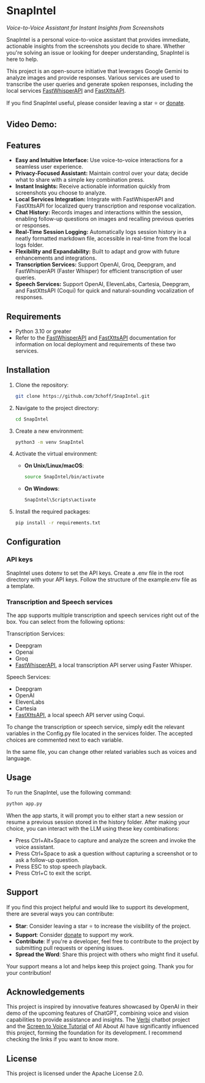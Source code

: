 # SnapIntel
*Voice-to-Voice Assistant for Instant Insights from Screenshots*

SnapIntel is a personal voice-to-voice assistant that provides immediate, actionable insights from the screenshots you decide to share. Whether you're solving an issue or looking for deeper understanding, SnapIntel is here to help.

This project is an open-source initiative that leverages Google Gemini to analyze images and provide responses. Various services are used to transcribe the user queries and generate spoken responses, including the local services [FastWhisperAPI](https://github.com/3choff/FastWhisperAPI) and [FastXttsAPI](https://github.com/3choff/FastXttsAPI).

If you find SnapIntel useful, please consider leaving a star ⭐ or [donate](https://ko-fi.com/3choff).

## Video Demo:


## Features
- **Easy and Intuitive Interface:** Use voice-to-voice interactions for a seamless user experience.
- **Privacy-Focused Assistant:** Maintain control over your data; decide what to share with a simple key combination press.
- **Instant Insights:** Receive actionable information quickly from screenshots you choose to analyze.
- **Local Services Integration:** Integrate with FastWhisperAPI and FastXttsAPI for localized query transcription and response vocalization.
- **Chat History:** Records images and interactions within the session, enabling follow-up questions on images and recalling previous queries or responses.
- **Real-Time Session Logging:** Automatically logs session history in a neatly formatted markdown file, accessible in real-time from the local logs folder.
- **Flexibility and Expandability:** Built to adapt and grow with future enhancements and integrations.
- **Transcription Services:** Support OpenAI, Groq, Deepgram, and FastWhisperAPI (Faster Whisper) for efficient transcription of user queries.
- **Speech Services:** Support OpenAI, ElevenLabs, Cartesia, Deepgram, and FastXttsAPI (Coqui) for quick and natural-sounding vocalization of responses.

## Requirements
- Python 3.10 or greater
- Refer to the [FastWhisperAPI](https://github.com/3choff/FastWhisperAPI) and [FastXttsAPI](https://github.com/3choff/FastXttsAPI) documentation for information on local deployment and requirements of these two services.

## Installation

1. Clone the repository:
    ```bash
    git clone https://github.com/3choff/SnapIntel.git
    ```

2. Navigate to the project directory:
    ```bash
    cd SnapIntel
    ```

3. Create a new environment:
    ```bash
    python3 -m venv SnapIntel
    ```

4. Activate the virtual environment:

   - **On Unix/Linux/macOS**:
     ```bash
     source SnapIntel/bin/activate
     ```

   - **On Windows**:
     ```bash
     SnapIntel\Scripts\activate
     ```

5. Install the required packages:
    ```bash
    pip install -r requirements.txt
    ```

## Configuration

### API keys
SnapIntel uses dotenv to set the API keys. Create a .env file in the root directory with your API keys. Follow the structure of the example.env file as a template.

### Transcription and Speech services
The app supports multiple transcription and speech services right out of the box. You can select from the following options:

Transcription Services:
- Deepgram
- Openai
- Groq
- [FastWhisperAPI](https://github.com/3choff/FastWhisperAPI), a local transcription API server using Faster Whisper.

Speech Services:
- Deepgram
- OpenAI
- ElevenLabs
- Cartesia
- [FastXttsAPI](https://github.com/3choff/FastXttsAPI), a local speech API server using Coqui.

To change the transcription or speech service, simply edit the relevant variables in the Config.py file located in the services folder. The accepted choices are commented next to each variable.

In the same file, you can change other related variables such as voices and language.

## Usage

To run the SnapIntel, use the following command:

```bash
python app.py
```

When the app starts, it will prompt you to either start a new session or resume a previous session stored in the history folder. After making your choice, you can interact with the LLM using these key combinations:

- Press Ctrl+Alt+Space to capture and analyze the screen and invoke the voice assistant.
- Press Ctrl+Space to ask a question without capturing a screenshot or to ask a follow-up question.
- Press ESC to stop speech playback.
- Press Ctrl+C to exit the script.

## Support

If you find this project helpful and would like to support its development, there are several ways you can contribute:
- **Star**: Consider leaving a star ⭐️ to increase the visibility of the project.
- **Support**: Consider [donate](https://ko-fi.com/3choff) to support my work.
- **Contribute**: If you're a developer, feel free to contribute to the project by submitting pull requests or opening issues.
- **Spread the Word**: Share this project with others who might find it useful.

Your support means a lot and helps keep this project going. Thank you for your contribution!

## Acknowledgements

This project is inspired by innovative features showcased by OpenAI in their demo of the upcoming features of ChatGPT, combining voice and vision capabilities to provide assistance and insights. The [Verbi](https://github.com/PromtEngineer/Verbi.git) chatbot project and the [Screen to Voice Tutorial](https://www.youtube.com/watch?v=4olRcVIcBN0&t=743s) of All About AI have significantly influenced this project, forming the foundation for its development. I recommend checking the links if you want to know more.

## License

This project is licensed under the Apache License 2.0.
